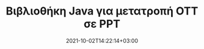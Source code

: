 ---
############################# Static ############################
layout: "autogen-gist"
date: 2021-10-02T14:22:14+03:00
draft: false
path: "el/total/java/conversion/ott-to-ppt/"
other_out_formats: "PDF DOC DOCX DOCM DOT DOTX DOTM TXT RTF HTML MHTML HTM MHT XLS XLSX XLSM XLSB XLT XLTX XLTM XLAM CSV TSV FODS DIF SXC PPT PPTX PPS PPSX PPSM POT POTX PPTM POTM ODT OTT ODS ODP OTP TIFF JPEG JPG PNG GIF BMP ICO WMF EMF DCM WEBP JP2 EMZ WMZ SVG SVGZ TGA XPS TEX MD PSD PSB EPUB WEB EXCEL IMAGE FODP DICOM"
ad_headline: "Μετατροπή Java OTT σε PPT"
ad_description: "API μετατροπής εγγράφων OTT σε PPT για Java | Υποστηρίζονται 100+ μορφές αρχείων"

############################# Head ############################
head_title: "Μετατροπή OTT σε PPT σε Java | Java Word Conversion Library"
head_description: "Java API μετατροπής εγγράφων επεξεργασίας κειμένου. Μετατρέψτε το OTT σε PPT και 100+ άλλες εικόνες και μορφές αρχείων σε εφαρμογές Java χρησιμοποιώντας περιβάλλοντα ανάπτυξης NetBeans, IntelliJ IDEA και Eclipse."

############################# Header ############################
title: "Βιβλιοθήκη Java για μετατροπή OTT σε PPT"
description: "Μετατρέψτε μέσω προγραμματισμού OTT σε PPT σε εφαρμογές Java & J2SE χρησιμοποιώντας ευέλικτες επιλογές χειρισμού εγγράφων για να προσαρμόσετε την εμφάνιση του εγγράφου που προκύπτει. Η βιβλιοθήκη μετατροπής εγγράφων Word μετατρέπει με ακρίβεια τις μορφές εγγράφων του Word σε PDF, υπολογιστικό φύλλο Excel, παρουσίαση PowerPoint, Photoshop, HTML, eBook, XML, εικόνες και πολλές άλλες δημοφιλείς μορφές αρχείων. Χρήση πολλαπλών λειτουργιών μετατροπής εγγράφων – μετατρέψτε ολόκληρο το έγγραφο ή επιλέξτε συγκεκριμένες σελίδες του αρχείου του εγγράφου προέλευσης με βάση τους αριθμούς σελίδων που έχετε επιλέξει μόνοι σας ή το εύρος σελίδων και μετατρέψτε εύκολα σε υποστηριζόμενη μορφή εγγράφου χωρίς τη χρήση εξωτερικού λογισμικού."

############################# SubMenu ############################
submenu:
    enable: false

############################# Content ############################
content:
    enable: true
    block:
    - title_left: "Πώς να μετατρέψετε το OTT σε PPT σε Java"
      content_left: |
          Εκτελέστε μετατροπή αρχείου OTT σε PPT σε Java χρησιμοποιώντας τρία απλά βήματα. Προβάλετε το έγγραφο MHTML που έχει μετατραπεί ως έχει ή αποδώστε το και εμφανίστε το ως HTML χωρίς τη χρήση εξωτερικού λογισμικού.

          -   Δημιουργήστε μια νέα παρουσία της κλάσης **Converter** και φορτώστε το αρχείο OTT
          -   Ορίστε **ConvertOptions** για τον τύπο εγγράφου PPT
          -   Καλέστε τη μέθοδο **Convert** της παρουσίας κλάσης **Converter** για μετατροπή σε PPT
          -   Ορίστε επιλογές για το πρόγραμμα προβολής HTML
          -   Δημιουργήστε αντικείμενο **Viewer** για να προβάλετε το μετατρεπόμενο PPT ως HTML
          
      title_right: "Λήψεις & Οδηγίες Εγκατάστασης"
      content_right: |
          Απαιτείτε χώρους ονομάτων `GroupDocs.Conversion` και `GroupDocs.Viewer` για να μετατρέψετε μορφές αρχείων word σε ένα ευρύ φάσμα εικόνων και τύπων εγγράφων όπως PDF, Microsoft Office (Word, Excel, PowerPoint, Project, Outlook), OpenDocument, HTML και Διαγράμματα CAD. Εξερευνήστε άλλα [Java API για έγγραφα του Office](https://products.conholdate.com/total/java/) όπως προσφέρονται από το Conholdate.Total.
          
          Αποκτήστε τα αντίστοιχα αρχεία συναρμολόγησης από το [λήψεις](https://downloads.conholdate.com/total/java) ή λάβετε ολόκληρο το πακέτο από το [Maven](https://repository.conholdate.com/webapp/#/artifacts/browse/tree/General/repo) για να προσθέσετε το `Conholdate.Total for Java` απευθείας στον χώρο εργασίας σας.
          
      gisthash: "675fd7fb45acf595fd9f872593eb2899"
      gistfile: "word-to-pdf-conversion.java"

    - title_left: "Προσθήκη υδατογραφήματος στο Word & Μετατροπή σε PDF"
      content_left: |
          Μετατρέψτε με ακρίβεια έγγραφα Word σε PDF σε Java, ακριβώς όπως το αρχικό αρχείο προέλευσης και εφαρμόστε υδατογραφήματα κειμένου ή εικόνας στις σελίδες του εγγράφου που μετατράπηκαν.

          -   Δημιουργήστε νέα παρουσία της κλάσης **Converter** για να μετατρέψετε έγγραφο Word DOCX
          -   Δημιουργήστε την κατάλληλη τάξη **ConvertOptions** (PdfConvertOptions, WordProcessingConvertOptions, SpreadsheetConvertOptions)
          -   Δημιουργία νέας παρουσίας της κλάσης **WatermarkOptions**
          -   Καθορισμός ιδιοτήτων υδατογραφήματος (χρώμα, πλάτος, ύψος, κείμενο, εικόνα κ.λπ.)
          -   Ορίστε την ιδιότητα **Watermark** της παρουσίας **ConvertOptions**
          -   Κλήση **Convert** μεθόδου παρουσίας κλάσης **Converter** για μετατροπή Word σε PDF
          
      title_right: "Φόρτωση και μετατροπή εγγράφων που βρίσκονται από απόσταση"
      content_right: |
          Χρησιμοποιώντας το Conholdate.Total για Java – οι προγραμματιστές μπορούν να φορτώσουν και να μετατρέψουν έγγραφα από διάφορες απομακρυσμένες τοποθεσίες και πόρους αποθήκευσης εγγράφων cloud, όπως Amazon S3, Microsoft Azure Blob, FTP, τοπικό δίσκο, ροή ή μια απλή διεύθυνση URL. Απλώς καθορίστε τη μέθοδο για τη λήψη της ροής εγγράφων που βρίσκεται σε απόσταση και, στη συνέχεια, μεταβιβάστε τη στην κλάση Converter ως κατασκευαστή.
          
          Τα Conholdate.Total for Java API υποστηρίζονται σε διαφορετικά λειτουργικά συστήματα όπως Windows J2SE, Linux (Ubuntu, OpenSUSE, CentOS και άλλα), macOS και κάθε τύπο εφαρμογών Java που βασίζονται σε περιβάλλοντα ανάπτυξης Eclipse, IntelliJ NetBeans, IntelliJ IDEA ή Visual Studio Code.
          
      gisthash: "6999e55b491eea2906d7fefe2e636e33"
      gistfile: "add-watermark-to-word-and-convert-to-pdf.java"
          
    - title_left: "Μετατροπή Word σε PDF με προστασία κωδικού πρόσβασης"
      content_left: |
          Φορτώστε και μετατρέψτε με ακρίβεια έγγραφα επεξεργασίας κειμένου που προστατεύονται με κωδικό πρόσβασης σε PDF εντός των εφαρμογών σας που βασίζονται σε Java – το μόνο που χρειάζεστε είναι μερικές μόνο γραμμές κώδικα. Οι προγραμματιστές μπορούν επίσης να μετατρέψουν το έγγραφο Word (DOC ή DOCX) σε άλλες μορφές όπως Web (HTML, MHTML), Εικόνες (JPG, PNG TIFF, BMP), Markdown και πολλά άλλα χωρίς να χρειάζεται να εγκαταστήσουν το Microsoft Word.

          -   Δημιουργήστε νέα παρουσία της κλάσης **Converter** και περάστε τη διαδρομή του εγγράφου προέλευσης
          -   Δημιουργήστε την κατάλληλη κατηγορία **ConvertOptions** π.χ. (PdfConvertOptions, WordProcessingConvertOptions, SpreadsheetConvertOptions κ.λπ.)
          -   Καλέστε τη μέθοδο **Convert** της παρουσίας κλάσης **Converter** και περάστε το όνομα αρχείου για το έγγραφο που μετατράπηκε
        
      title_right: "Εξαγωγή πληροφοριών εγγράφου πηγής"
      content_right: |
          Η δυνατότητα εξαγωγής πληροφοριών εγγράφων όχι μόνο επιτρέπει τη λήψη των βασικών πληροφοριών σχετικά με το αρχείο προέλευσης του εγγράφου, αλλά υποστηρίζει επίσης την εξαγωγή ορισμένων πολύτιμων πληροφοριών για συγκεκριμένη μορφή αρχείου. Περιλαμβάνει ημερομηνίες έναρξης και λήξης έργου ενός αρχείου Microsoft Project, τυχόν περιορισμούς εκτύπωσης σε ένα έγγραφο PDF, λίστα φακέλων που περικλείονται σε ένα αρχείο δεδομένων του Outlook και πληροφορίες σχετικά με τα επίπεδα και τις διατάξεις σε ένα έγγραφο CAD.

          Μια άλλη χρήσιμη δυνατότητα των Conholdate.Total Java API για τη μετατροπή εγγράφων είναι ο αυτόματος εντοπισμός μιας επέκτασης άγνωστης μορφής αρχείου του εγγράφου προέλευσης που παραδίδεται με τη μορφή ροής byte.
          
      gisthash: "35e23082b8fa43502d6784c38947eef1"
      gistfile: "password-protected-word-document-to-pdf-conversion.java"

    - title_left: "Μετατροπή συγκεκριμένων σελίδων Word σε PDF σε Java"
      content_left: |
          Το API μετατροπής εγγράφων Java σάς επιτρέπει να επιλέξετε επιλεγμένες σελίδες από το έγγραφο προέλευσης και να μετατρέψετε με ακρίβεια στην υποστηριζόμενη μορφή εγγράφου. Το παρακάτω παράδειγμα κώδικα δείχνει πώς να μετατρέψετε την 1η και την 4η σελίδα ενός εγγράφου του Word στο αρχείο PDF που προκύπτει.

          -   Δημιουργήστε μια νέα παρουσία της κλάσης **Converter** και φορτώστε το έγγραφο εισόδου (Word).
          -   Δημιουργήστε την κατάλληλη κατηγορία **ConvertOptions** π.χ. (PdfConvertOptions, WordProcessingConvertOptions, SpreadsheetConvertOptions κ.λπ.)
          -   Ορίστε την ιδιότητα **setPages** της παρουσίας **ConvertOptions** και αναφέρετε συγκεκριμένο αριθμό σελίδας προς μετατροπή
          -   Κλήση **convert** μέθοδος παρουσίας κλάσης **Converter** και όνομα αρχείου (PDF) για το έγγραφο που έχει μετατραπεί
        
      title_right: "Αποθήκευση αποτελεσμάτων εγγράφων που έχουν μετατραπεί"
      content_right: |
          Σε ορισμένες περιπτώσεις, το μέγεθος του εγγράφου που έχει μετατραπεί είναι μεγαλύτερο και χρειάζεται χρόνος για να μετατραπεί. Η βιβλιοθήκη μετατροπής εγγράφων προσφέρει τη δυνατότητα προσωρινής αποθήκευσης για την αποτελεσματική διαχείριση τέτοιων καταστάσεων και την επιτάχυνση της επαναλαμβανόμενης διαδικασίας μετατροπής. Ενεργοποιήστε τη διεπαφή ICache να λειτουργεί με την εφαρμογή προσαρμοσμένης προσωρινής μνήμης χρησιμοποιώντας το σημείο επέκτασης και ελέγξτε τη μετατροπή της προσωρινής μνήμης, όπως προτιμάτε.

          Το αποτέλεσμα μετατροπής αποθηκεύεται στην τοπική μονάδα δίσκου από προεπιλογή, αλλά κάθε τύπος αποθήκευσης κρυφής μνήμης μπορεί να υποστηριχθεί με την εφαρμογή των κατάλληλων διεπαφών όπως το Amazon S3, το Dropbox, το Google Drive, το Windows Azure, το Reddis ή οποιαδήποτε άλλη.
          
      gisthash: "98e5756c4d2150212f5abd2eb2067059"
      gistfile: "convert-specific-word-document-pages-to-pdf.java"
############################# About Formats ############################
about_formats:
    enable: false
############################# More Formats ############################
more_formats:
    enable: true
    auto: false
    other_out_formats: PDF DOC DOCX DOCM DOT DOTX DOTM TXT RTF HTML MHTML HTM MHT XLS XLSX XLSM XLSB XLT XLTX XLTM XLAM CSV TSV FODS DIF SXC PPT PPTX PPS PPSX PPSM POT POTX PPTM POTM ODT OTT ODS ODP OTP TIFF JPEG JPG PNG GIF BMP ICO WMF EMF DCM WEBP JP2 EMZ WMZ SVG SVGZ TGA XPS TEX MD PSD PSB EPUB WEB EXCEL IMAGE FODP DICOM
############################# Back to top ###############################
back_to_top:
  enable: true
---